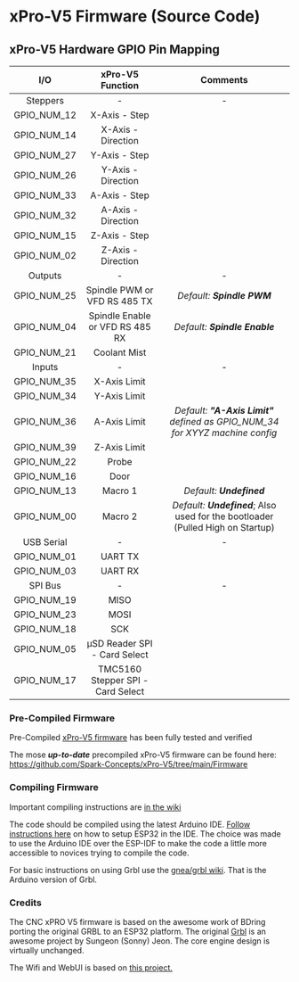 # xPro-V5 Firmware (Source Code)

## xPro-V5 Hardware GPIO Pin Mapping
| I/O | xPro-V5 Function | Comments |
| :---------------: | :---------------: | :---------------: |
| Steppers | - | - |
| GPIO_NUM_12 |  X-Axis - Step |  |
| GPIO_NUM_14 |  X-Axis - Direction |  |
| GPIO_NUM_27 |  Y-Axis - Step |  |
| GPIO_NUM_26 |  Y-Axis - Direction |  |
| GPIO_NUM_33 |  A-Axis - Step |  |
| GPIO_NUM_32 |  A-Axis - Direction |  |
| GPIO_NUM_15 |  Z-Axis - Step |  |
| GPIO_NUM_02 |  Z-Axis - Direction |  |
| Outputs | - | - |
| GPIO_NUM_25 |  Spindle PWM or VFD RS 485 TX | _Default: **Spindle PWM**_ |
| GPIO_NUM_04 |  Spindle Enable or VFD RS 485 RX | _Default: **Spindle Enable**_ |
| GPIO_NUM_21 |  Coolant Mist |  |
| Inputs | - | - |
| GPIO_NUM_35 |  X-Axis Limit |  |
| GPIO_NUM_34 |  Y-Axis Limit |  |
| GPIO_NUM_36 |  A-Axis Limit | _Default: **"A-Axis Limit"** defined as GPIO_NUM_34 for XYYZ machine config_ |
| GPIO_NUM_39 |  Z-Axis Limit |  |
| GPIO_NUM_22 |  Probe |  |
| GPIO_NUM_16 |  Door |  |
| GPIO_NUM_13 |  Macro 1 | _Default: **Undefined**_ |
| GPIO_NUM_00 |  Macro 2 | _Default: **Undefined**_; Also used for the bootloader (Pulled High on Startup) |
| USB Serial | - | - |
| GPIO_NUM_01 |  UART TX |  |
| GPIO_NUM_03 |  UART RX |  |
| SPI Bus | - | - |
| GPIO_NUM_19 |  MISO |  |
| GPIO_NUM_23 |  MOSI |  |
| GPIO_NUM_18 |  SCK |  |
| GPIO_NUM_05 |  µSD Reader SPI - Card Select |  |
| GPIO_NUM_17 |  TMC5160 Stepper SPI - Card Select |  |

### Pre-Compiled Firmware

Pre-Compiled [xPro-V5 firmware](https://github.com/Spark-Concepts/xPro-V5/wiki/Checking_firmware_and_upgrading#precompiled-firmware) has been fully tested and verified

The mose ***up-to-date*** precompiled xPro-V5 firmware can be found here: https://github.com/Spark-Concepts/xPro-V5/tree/main/Firmware

### Compiling Firmware

Important compiling instructions are [in the wiki](https://github.com/bdring/Grbl_Esp32/wiki/Compiling-with-Arduino-IDE#compiling-firmware)

The code should be compiled using the latest Arduino IDE. [Follow instructions here](https://github.com/espressif/arduino-esp32) on how to setup ESP32 in the IDE. The choice was made to use the Arduino IDE over the ESP-IDF to make the code a little more accessible to novices trying to compile the code.

For basic instructions on using Grbl use the [gnea/grbl wiki](https://github.com/gnea/grbl/wiki). That is the Arduino version of Grbl.

### Credits

The CNC xPRO V5 firmware is based on the awesome work of BDring porting the original GRBL to an ESP32 platform.  The original [Grbl](https://github.com/gnea/grbl) is an awesome project by Sungeon (Sonny) Jeon. The core engine design is virtually unchanged.

The Wifi and WebUI is based on [this project.](https://github.com/luc-github/ESP3D-WEBUI)  

